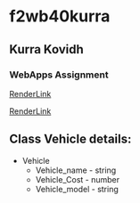 # f2wb40kurra
## Kurra Kovidh
### WebApps Assignment

[RenderLink](https://f2db40kurra.onrender.com)

[RenderLink](https://dashboard.render.com/web/srv-cdij136n6mphbriger1g/deploys/dep-cdij146n6mphbrigerag)

## Class Vehicle details:
* Vehicle
    * Vehicle_name - string
    * Vehicle_Cost - number
    * Vehicle_model - string